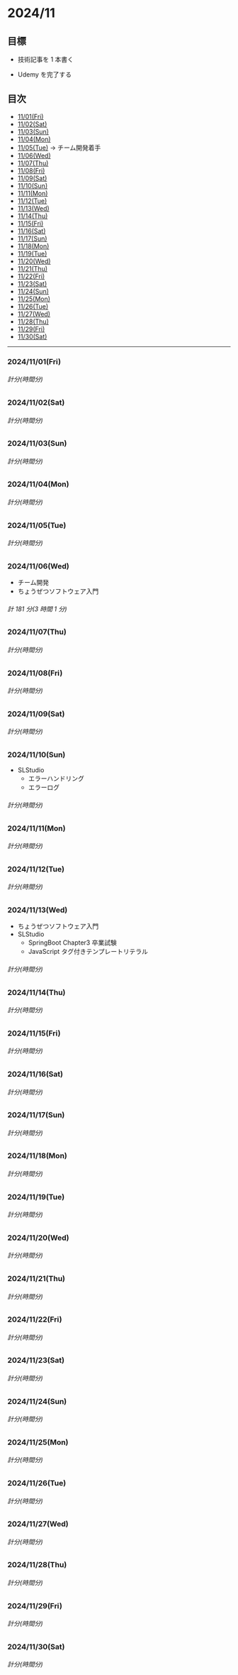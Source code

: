 # 2024/11

## 目標

- 技術記事を 1 本書く

* Udemy を完了する

## 目次

- [11/01(Fri)](#20241101fri)
- [11/02(Sat)](#20241102sat)
- [11/03(Sun)](#20241103sun)
- [11/04(Mon)](#20241104mon)
- [11/05(Tue)](#20241105tue) -> チーム開発着手
- [11/06(Wed)](#20241106wed)
- [11/07(Thu)](#20241107thu)
- [11/08(Fri)](#20241108fri)
- [11/09(Sat)](#20241109sat)
- [11/10(Sun)](#20241110sun)
- [11/11(Mon)](#20241111mon)
- [11/12(Tue)](#20241112tue)
- [11/13(Wed)](#20241113wed)
- [11/14(Thu)](#20241114thu)
- [11/15(Fri)](#20241115fri)
- [11/16(Sat)](#20241116sat)
- [11/17(Sun)](#20241117sun)
- [11/18(Mon)](#20241118mon)
- [11/19(Tue)](#20241119tue)
- [11/20(Wed)](#20241120wed)
- [11/21(Thu)](#20241121thu)
- [11/22(Fri)](#20241122fri)
- [11/23(Sat)](#20241123sat)
- [11/24(Sun)](#20241124sun)
- [11/25(Mon)](#20241125mon)
- [11/26(Tue)](#20241126tue)
- [11/27(Wed)](#20241127wed)
- [11/28(Thu)](#20241128thu)
- [11/29(Fri)](#20241129fri)
- [11/30(Sat)](#20241130sat)

---

### 2024/11/01(Fri)

###### 計分(時間分)

### 2024/11/02(Sat)

###### 計分(時間分)

### 2024/11/03(Sun)

###### 計分(時間分)

### 2024/11/04(Mon)

###### 計分(時間分)

### 2024/11/05(Tue)

###### 計分(時間分)

### 2024/11/06(Wed)

- チーム開発
- ちょうぜつソフトウェア入門

###### 計 181 分(3 時間 1 分)

### 2024/11/07(Thu)

###### 計分(時間分)

### 2024/11/08(Fri)

###### 計分(時間分)

### 2024/11/09(Sat)

###### 計分(時間分)

### 2024/11/10(Sun)

- SLStudio
  - エラーハンドリング
  - エラーログ

###### 計分(時間分)

### 2024/11/11(Mon)

###### 計分(時間分)

### 2024/11/12(Tue)

###### 計分(時間分)

### 2024/11/13(Wed)

- ちょうぜつソフトウェア入門
- SLStudio
  - SpringBoot Chapter3 卒業試験
  - JavaScript タグ付きテンプレートリテラル

###### 計分(時間分)

### 2024/11/14(Thu)

###### 計分(時間分)

### 2024/11/15(Fri)

###### 計分(時間分)

### 2024/11/16(Sat)

###### 計分(時間分)

### 2024/11/17(Sun)

###### 計分(時間分)

### 2024/11/18(Mon)

###### 計分(時間分)

### 2024/11/19(Tue)

###### 計分(時間分)

### 2024/11/20(Wed)

###### 計分(時間分)

### 2024/11/21(Thu)

###### 計分(時間分)

### 2024/11/22(Fri)

###### 計分(時間分)

### 2024/11/23(Sat)

###### 計分(時間分)

### 2024/11/24(Sun)

###### 計分(時間分)

### 2024/11/25(Mon)

###### 計分(時間分)

### 2024/11/26(Tue)

###### 計分(時間分)

### 2024/11/27(Wed)

###### 計分(時間分)

### 2024/11/28(Thu)

###### 計分(時間分)

### 2024/11/29(Fri)

###### 計分(時間分)

### 2024/11/30(Sat)

###### 計分(時間分)
